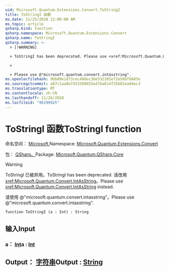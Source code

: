 ```yaml
---
uid: Microsoft.Quantum.Extensions.Convert.ToStringI
title: ToStringI 函数
ms.date: 11/25/2020 12:00:00 AM
ms.topic: article
qsharp.kind: function
qsharp.namespace: Microsoft.Quantum.Extensions.Convert
qsharp.name: ToStringI
qsharp.summary: >-
  > [!WARNING]

  > ToStringI has been deprecated. Please use <xref:Microsoft.Quantum.Convert.IntAsString> instead.

  >

  > Please use @"microsoft.quantum.convert.intasstring".
ms.openlocfilehash: 9bb09e1d73cec408ec3be532201ef2e58bf6685e
ms.sourcegitcommit: a87c1aa8e7453360025e47ba614f25b02ea84ec3
ms.translationtype: MT
ms.contentlocale: zh-CN
ms.lasthandoff: 11/26/2020
ms.locfileid: "96199925"
---
```

# <a name="tostringi-function"></a><span data-ttu-id="a863d-102">ToStringI 函数</span><span class="sxs-lookup"><span data-stu-id="a863d-102">ToStringI function</span></span>

<span data-ttu-id="a863d-103">命名空间： [Microsoft.](xref:Microsoft.Quantum.Extensions.Convert)</span><span class="sxs-lookup"><span data-stu-id="a863d-103">Namespace: [Microsoft.Quantum.Extensions.Convert](xref:Microsoft.Quantum.Extensions.Convert)</span></span>

<span data-ttu-id="a863d-104">包： [QSharp。](https://nuget.org/packages/Microsoft.Quantum.QSharp.Core)</span><span class="sxs-lookup"><span data-stu-id="a863d-104">Package: [Microsoft.Quantum.QSharp.Core](https://nuget.org/packages/Microsoft.Quantum.QSharp.Core)</span></span>


> [!WARNING]
> <span data-ttu-id="a863d-105">ToStringI 已被弃用。</span><span class="sxs-lookup"><span data-stu-id="a863d-105">ToStringI has been deprecated.</span></span> <span data-ttu-id="a863d-106">请改用 <xref:Microsoft.Quantum.Convert.IntAsString>。</span><span class="sxs-lookup"><span data-stu-id="a863d-106">Please use <xref:Microsoft.Quantum.Convert.IntAsString> instead.</span></span>
>
> <span data-ttu-id="a863d-107">请使用 @"microsoft.quantum.convert.intasstring"。</span><span class="sxs-lookup"><span data-stu-id="a863d-107">Please use @"microsoft.quantum.convert.intasstring".</span></span>



```qsharp
function ToStringI (a : Int) : String
```


## <a name="input"></a><span data-ttu-id="a863d-108">输入</span><span class="sxs-lookup"><span data-stu-id="a863d-108">Input</span></span>

### <a name="a--int"></a><span data-ttu-id="a863d-109">a： [Int](xref:microsoft.quantum.lang-ref.int)</span><span class="sxs-lookup"><span data-stu-id="a863d-109">a : [Int](xref:microsoft.quantum.lang-ref.int)</span></span>





## <a name="output--string"></a><span data-ttu-id="a863d-110">Output： [字符串](xref:microsoft.quantum.lang-ref.string)</span><span class="sxs-lookup"><span data-stu-id="a863d-110">Output : [String](xref:microsoft.quantum.lang-ref.string)</span></span>

